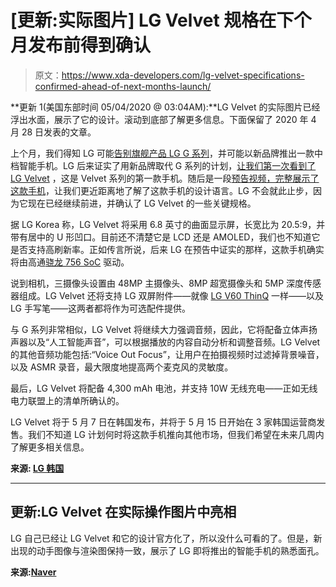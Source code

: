 # [更新:实际图片] LG Velvet 规格在下个月发布前得到确认

> 原文：<https://www.xda-developers.com/lg-velvet-specifications-confirmed-ahead-of-next-months-launch/>

**更新 1(美国东部时间 05/04/2020 @ 03:04AM):**LG Velvet 的实际图片已经浮出水面，展示了它的设计。滚动到底部了解更多信息。下面保留了 2020 年 4 月 28 日发表的文章。

上个月，我们得知 LG 可能[告别旗舰产品 LG G 系列](https://www.xda-developers.com/lg-may-drop-g-series-launch-mid-range-snapdragon-765-phone/)，并可能以新品牌推出一款中档智能手机。LG 后来证实了用新品牌取代 G 系列的计划，[让我们第一次看到了 LG Velvet](https://www.xda-developers.com/lg-unveils-smartphone-design-curved-edges-raindrop-camera/) ，这是 Velvet 系列的第一款手机。随后是一段[预告视频，完整展示了这款手机](https://www.xda-developers.com/lg-velvet-teaser-video-design-snapdragon-765/)，让我们更近距离地了解了这款手机的设计语言。LG 不会就此止步，因为它现在已经继续前进，并确认了 LG Velvet 的一些关键规格。

据 LG Korea 称，LG Velvet 将采用 6.8 英寸的曲面显示屏，长宽比为 20.5:9，并带有居中的 U 形凹口。目前还不清楚它是 LCD 还是 AMOLED，我们也不知道它是否支持高刷新率。正如传言所说，后来 LG 在预告中证实的那样，这款手机确实将由高通[骁龙 756 SoC](https://www.xda-developers.com/qualcomm-snapdragon-765-processor-specifications-features/) 驱动。

说到相机，三摄像头设置由 48MP 主摄像头、8MP 超宽摄像头和 5MP 深度传感器组成。LG Velvet 还将支持 LG 双屏附件——就像 [LG V60 ThinQ](https://www.xda-developers.com/lg-v60-thinq-dual-screen-review/) 一样——以及 LG 手写笔——这两者都将作为可选配件提供。

与 G 系列非常相似，LG Velvet 将继续大力强调音频，因此，它将配备立体声扬声器以及“人工智能声音”，可以根据播放的内容自动分析和调整音频。LG Velvet 的其他音频功能包括:“Voice Out Focus”，让用户在拍摄视频时过滤掉背景噪音，以及 ASMR 录音，最大限度地提高两个麦克风的灵敏度。

最后，LG Velvet 将配备 4,300 mAh 电池，并支持 10W 无线充电——正如无线电力联盟上的清单所确认的。

LG Velvet 将于 5 月 7 日在韩国发布，并将于 5 月 15 日开始在 3 家韩国运营商发售。我们不知道 LG 计划何时将这款手机推向其他市场，但我们希望在未来几周内了解更多相关信息。

**来源: [LG 韩国](https://social.lge.co.kr/newsroom/lg_velvet_0428/)**

* * *

## 更新:LG Velvet 在实际操作图片中亮相

LG 自己已经让 LG Velvet 和它的设计官方化了，所以没什么可看的了。但是，新出现的动手图像与渲染图保持一致，展示了 LG 即将推出的智能手机的熟悉面孔。

**来源:[Naver](https://cafe.naver.com/optimuslteuser/803434)**